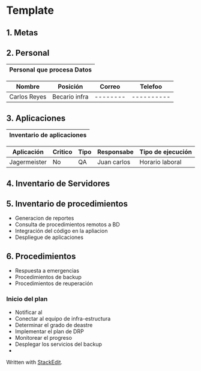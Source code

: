 # Template
## 1.  Metas
## 2. Personal

|Personal que procesa Datos|
|---------------------|

|Nombre | Posición | Correo | Telefoo |
|------|-----------|--------|----------|
|Carlos Reyes| Becario infra|--------|----------|

## 3.  Aplicaciones
| Inventario de aplicaciones | 
|-----------------------------|

|Aplicación|Critico| Tipo| Responsabe|Tipo de ejecución|
|-----|-----|-----|-------|---|
|Jagermeister|No|QA|Juan carlos|Horario laboral |

## 4. Inventario de Servidores

## 5. Inventario de procedimientos 

- Generacion de reportes
- Consulta de procedimientos remotos a BD
-  Integración del código en la apliacion
- Despliegue de aplicaciones 

## 6.  Procedimientos 
- Respuesta a emergencias
- Procedimientos de backup 
- Procedimientos de reuperación

### Inicio del plan
- Notificar al 
- Conectar al equipo de infra-estructura
- Determinar el grado de deastre 
- Implementar el plan de DRP 
- Monitorear el progreso
- Desplegar los servicios del backup
-  

 Written with [StackEdit](https://stackedit.io/).
<!--stackedit_data:
eyJoaXN0b3J5IjpbMTg0Mzg1NDQxOCwxMjMyMjcwOTQ2LC01OT
I1MzA3NjQsMTA5NDU2MTgxLC0xOTQ5NzI2MzE5LDIwMjM0Njc3
MTcsLTg3NTAzNzIyNCwxNjIyNzUwODg5LDczMDk5ODExNl19
-->